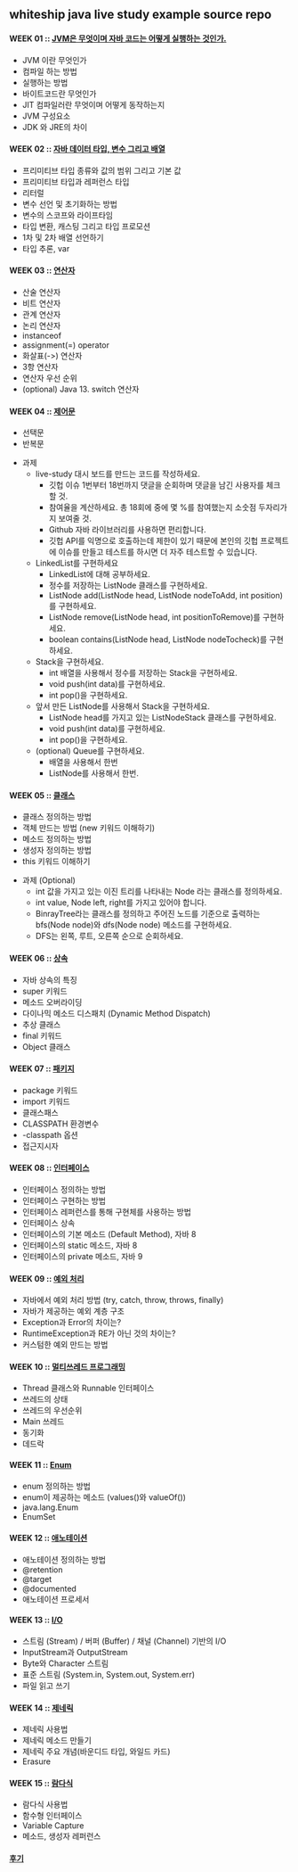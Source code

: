 
## whiteship java live study example source repo

#### WEEK 01 :: [JVM은 무엇이며 자바 코드는 어떻게 실행하는 것인가.](https://hsm622.blog.me/222138523668)
- JVM 이란 무엇인가
- 컴파일 하는 방법
- 실행하는 방법
- 바이트코드란 무엇인가
- JIT 컴파일러란 무엇이며 어떻게 동작하는지
- JVM 구성요소
- JDK 와 JRE의 차이

#### WEEK 02 :: [자바 데이터 타입, 변수 그리고 배열](https://hsm622.blog.me/222144931396)
- 프리미티브 타입 종류와 값의 범위 그리고 기본 값
- 프리미티브 타입과 레퍼런스 타입
- 리터럴
- 변수 선언 및 초기화하는 방법
- 변수의 스코프와 라이프타임
- 타입 변환, 캐스팅 그리고 타입 프로모션
- 1차 및 2차 배열 선언하기
- 타입 추론, var

#### WEEK 03 :: [연산자](https://hsm622.blog.me/222150928707)
- 산술 연산자
- 비트 연산자
- 관계 연산자
- 논리 연산자
- instanceof
- assignment(=) operator
- 화살표(->) 연산자
- 3항 연산자
- 연산자 우선 순위
- (optional) Java 13. switch 연산자

#### WEEK 04 :: [제어문](https://hsm622.blog.me/222159930944)
- 선택문
- 반복문
+ 과제
  + live-study 대시 보드를 만드는 코드를 작성하세요.
    + 깃헙 이슈 1번부터 18번까지 댓글을 순회하며 댓글을 남긴 사용자를 체크 할 것.
    + 참여율을 계산하세요. 총 18회에 중에 몇 %를 참여했는지 소숫점 두자리가지 보여줄 것.
    + Github 자바 라이브러리를 사용하면 편리합니다.
    + 깃헙 API를 익명으로 호출하는데 제한이 있기 때문에 본인의 깃헙 프로젝트에 이슈를 만들고 테스트를 하시면 더 자주 테스트할 수 있습니다.
  + LinkedList를 구현하세요
    + LinkedList에 대해 공부하세요.
    + 정수를 저장하는 ListNode 클래스를 구현하세요.
    + ListNode add(ListNode head, ListNode nodeToAdd, int position)를 구현하세요.
    + ListNode remove(ListNode head, int positionToRemove)를 구현하세요.
    + boolean contains(ListNode head, ListNode nodeTocheck)를 구현하세요.
  + Stack을 구현하세요.
    + int 배열을 사용해서 정수를 저장하는 Stack을 구현하세요.
    + void push(int data)를 구현하세요.
    + int pop()을 구현하세요.
  + 앞서 만든 ListNode를 사용해서 Stack을 구현하세요.
    + ListNode head를 가지고 있는 ListNodeStack 클래스를 구현하세요.
    + void push(int data)를 구현하세요.
    + int pop()을 구현하세요.
  + (optional) Queue를 구현하세요.
    + 배열을 사용해서 한번
    + ListNode를 사용해서 한번.

#### WEEK 05 :: [클래스](https://blog.naver.com/hsm622/222175480708)
- 클래스 정의하는 방법
- 객체 만드는 방법 (new 키워드 이해하기)
- 메소드 정의하는 방법
- 생성자 정의하는 방법
- this 키워드 이해하기
+ 과제 (Optional)
  + int 값을 가지고 있는 이진 트리를 나타내는 Node 라는 클래스를 정의하세요.
  +  int value, Node left, right를 가지고 있어야 합니다.
  +  BinrayTree라는 클래스를 정의하고 주어진 노드를 기준으로 출력하는 bfs(Node node)와 dfs(Node node) 메소드를 구현하세요.
  +  DFS는 왼쪽, 루트, 오른쪽 순으로 순회하세요.

#### WEEK 06 :: [상속](https://blog.naver.com/hsm622/222182960932)
- 자바 상속의 특징
- super 키워드
- 메소드 오버라이딩
- 다이나믹 메소드 디스패치 (Dynamic Method Dispatch)
- 추상 클래스
- final 키워드
- Object 클래스

#### WEEK 07 :: [패키지](https://blog.naver.com/hsm622/222192979075)
- package 키워드
- import 키워드
- 클래스패스
- CLASSPATH 환경변수
- -classpath 옵션
- 접근지시자

#### WEEK 08 :: [인터페이스](https://blog.naver.com/hsm622/222201314752)
- 인터페이스 정의하는 방법
- 인터페이스 구현하는 방법
- 인터페이스 레퍼런스를 통해 구현체를 사용하는 방법
- 인터페이스 상속
- 인터페이스의 기본 메소드 (Default Method), 자바 8
- 인터페이스의 static 메소드, 자바 8
- 인터페이스의 private 메소드, 자바 9

#### WEEK 09 :: [예외 처리](https://blog.naver.com/hsm622/222208809905)
- 자바에서 예외 처리 방법 (try, catch, throw, throws, finally)
- 자바가 제공하는 예외 계층 구조
- Exception과 Error의 차이는?
- RuntimeException과 RE가 아닌 것의 차이는?
- 커스텀한 예외 만드는 방법

#### WEEK 10 :: [멀티쓰레드 프로그래밍](https://blog.naver.com/hsm622/222212364489)
- Thread 클래스와 Runnable 인터페이스
- 쓰레드의 상태
- 쓰레드의 우선순위
- Main 쓰레드
- 동기화
- 데드락

#### WEEK 11 :: [Enum](https://blog.naver.com/hsm622/222218251749)
- enum 정의하는 방법
- enum이 제공하는 메소드 (values()와 valueOf())
- java.lang.Enum
- EnumSet

#### WEEK 12 :: [애노테이션](https://blog.naver.com/hsm622/222226824623)
- 애노테이션 정의하는 방법
- @retention
- @target
- @documented
- 애노테이션 프로세서

#### WEEK 13 :: [I/O](https://blog.naver.com/hsm622/222248438826)
- 스트림 (Stream) / 버퍼 (Buffer) / 채널 (Channel) 기반의 I/O
- InputStream과 OutputStream
- Byte와 Character 스트림
- 표준 스트림 (System.in, System.out, System.err)
- 파일 읽고 쓰기

#### WEEK 14 :: [제네릭](https://blog.naver.com/hsm622/222251602836)
- 제네릭 사용법
- 제네릭 메소드 만들기
- 제네릭 주요 개념(바운디드 타입, 와일드 카드)
- Erasure

#### WEEK 15 :: [람다식](https://blog.naver.com/hsm622/222260183401)
- 람다식 사용법
- 함수형 인터페이스
- Variable Capture
- 메소드, 생성자 레퍼런스


#### [후기](https://blog.naver.com/hsm622/222260194947)

